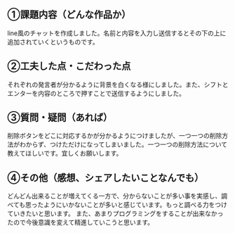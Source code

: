 ## ①課題内容（どんな作品か）
line風のチャットを作成しました。名前と内容を入力し送信するとその下の上に追加されていくというものです。


## ②工夫した点・こだわった点
それぞれの発言者が分かるように背景を白くなる様にしました。また、シフトとエンターを内容のところで押すことで送信するようにしました。


## ③質問・疑問（あれば）
削除ボタンをどこに対応するかが分かるようにつけましたが、一つ一つの削除方法がわからず、つけただけになってしまいました。一つ一つの削除方法について教えてほしいです。宜しくお願いします。


## ④その他（感想、シェアしたいことなんでも）
どんどん出来ることが増えてくる一方で、分からないことが多い事を実感し、調べても思ったようにいかないことが多いと感じています。もっと調べる力をつけていきたいと思います。
また、あまりプログラミングをすることが出来なかったので今後意識を変えて精進していこうと思います。

